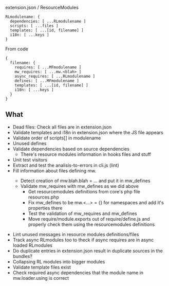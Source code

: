 
extension.json / ResourceModules

    RLmodulename: {
      dependencies: [ ...RLmodulename ]
      scripts: [ ...files ]
      templates: [ ...[id, filename] ]
      i18n: [ ...keys ]
    }

From code

    {
      filename: {
        requires: [ ...MFmodulename ]
        mw_requires: [ ...mw.<blah> ]
        async_requires: [ ...RLmodulename ]
        defines: [ ...MFmodulename ]
        templates: [ ...[id, filename] ]
        i18n: [ ...keys ]
      }
    }


## What
- Dead files: Check all files are in extension.json
- Validate templates and i18n in extension.json where the JS file appears
- Validate order of scripts[] in modulename
- Unused defines
- Validate dependencies based on source dependencies
  * There's resource modules information in hooks files and stuff
- Unit test visitors
- Extract and test the analisis-to-errors in cli.js (lint)
- Fill information about files defining mw.<name>
  - Detect creation of mw.blah.blah = ... and put it in mw_defines
  - Validate mw_requires with mw_defines as we did above
    - Get resourcemodules definitions from core's php file resources.php
    - Fix mw_defines to be mw.<...> = {} for namespaces and add it's properties
      there
    - Test the validation of mw_requires and mw_defines
    * Move require/module.exports out of require/define.js and properly check
      them using the resourcemodules definitions
* Lint unused messages in resource modules definitions/files
* Track async RLmodules too to theck if async requires are in async loaded
  RLmodules
* Do duplicate entries in extension.json result in duplicate sources in the
  bundles?
* Collapsing RL modules into bigger modules
* Validate template files exist
* Check required async dependencies that the module name in mw.loader.using is
  correct

